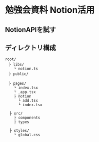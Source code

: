 # 勉強会資料 Notion活用

## NotionAPIを試す

## ディレクトリ構成

```tree
root/
　├ libs/
    └ notion.ts
　├ public/

　├ pages/
    └ index.tsx
    └ _app.tsx
    ├ notion
      └ add.tsx
      └ index.tsx

  ├ src/
    ├ components
    ├ types

  ├ styles/
    └ global.css

```
